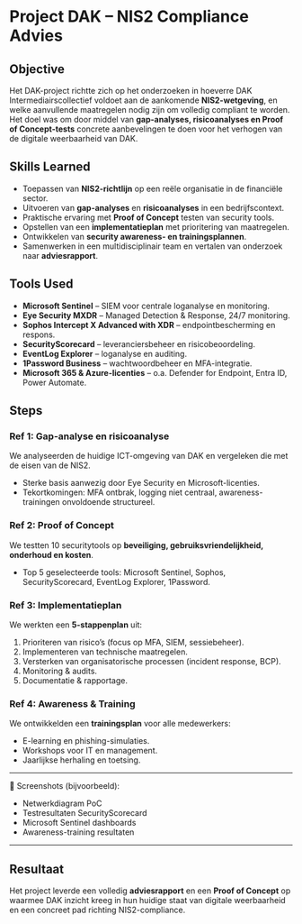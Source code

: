 # Project DAK – NIS2 Compliance Advies

## Objective  
Het DAK-project richtte zich op het onderzoeken in hoeverre DAK Intermediairscollectief voldoet aan de aankomende **NIS2-wetgeving**, en welke aanvullende maatregelen nodig zijn om volledig compliant te worden.  
Het doel was om door middel van **gap-analyses, risicoanalyses en Proof of Concept-tests** concrete aanbevelingen te doen voor het verhogen van de digitale weerbaarheid van DAK.  

## Skills Learned  

- Toepassen van **NIS2-richtlijn** op een reële organisatie in de financiële sector.  
- Uitvoeren van **gap-analyses** en **risicoanalyses** in een bedrijfscontext.  
- Praktische ervaring met **Proof of Concept** testen van security tools.  
- Opstellen van een **implementatieplan** met prioritering van maatregelen.  
- Ontwikkelen van **security awareness- en trainingsplannen**.  
- Samenwerken in een multidisciplinair team en vertalen van onderzoek naar **adviesrapport**.  

## Tools Used  

- **Microsoft Sentinel** – SIEM voor centrale loganalyse en monitoring.  
- **Eye Security MXDR** – Managed Detection & Response, 24/7 monitoring.  
- **Sophos Intercept X Advanced with XDR** – endpointbescherming en respons.  
- **SecurityScorecard** – leveranciersbeheer en risicobeoordeling.  
- **EventLog Explorer** – loganalyse en auditing.  
- **1Password Business** – wachtwoordbeheer en MFA-integratie.  
- **Microsoft 365 & Azure-licenties** – o.a. Defender for Endpoint, Entra ID, Power Automate.  

## Steps  

### Ref 1: Gap-analyse en risicoanalyse  
We analyseerden de huidige ICT-omgeving van DAK en vergeleken die met de eisen van de NIS2.  
- Sterke basis aanwezig door Eye Security en Microsoft-licenties.  
- Tekortkomingen: MFA ontbrak, logging niet centraal, awareness-trainingen onvoldoende structureel.  

### Ref 2: Proof of Concept  
We testten 10 securitytools op **beveiliging, gebruiksvriendelijkheid, onderhoud en kosten**.  
- Top 5 geselecteerde tools: Microsoft Sentinel, Sophos, SecurityScorecard, EventLog Explorer, 1Password.  

### Ref 3: Implementatieplan  
We werkten een **5-stappenplan** uit:  
1. Prioriteren van risico’s (focus op MFA, SIEM, sessiebeheer).  
2. Implementeren van technische maatregelen.  
3. Versterken van organisatorische processen (incident response, BCP).  
4. Monitoring & audits.  
5. Documentatie & rapportage.  

### Ref 4: Awareness & Training  
We ontwikkelden een **trainingsplan** voor alle medewerkers:  
- E-learning en phishing-simulaties.  
- Workshops voor IT en management.  
- Jaarlijkse herhaling en toetsing.  

---

📸 Screenshots (bijvoorbeeld):  
- Netwerkdiagram PoC  
- Testresultaten SecurityScorecard  
- Microsoft Sentinel dashboards  
- Awareness-training resultaten  

---

## Resultaat  
Het project leverde een volledig **adviesrapport** en een **Proof of Concept** op waarmee DAK inzicht kreeg in hun huidige staat van digitale weerbaarheid en een concreet pad richting NIS2-compliance.  
